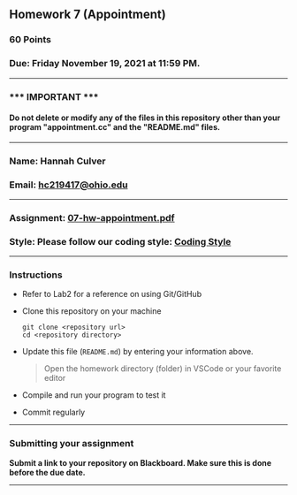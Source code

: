 ## Homework 7 (Appointment)

### 60 Points

### Due: Friday November 19, 2021 at 11:59 PM.

---
### *** IMPORTANT ***
#### Do not delete or modify any of the files in this repository other than your program "appointment.cc" and the "README.md" files.

---

### Name: Hannah Culver

### Email: hc219417@ohio.edu

---

### Assignment: [07-hw-appointment.pdf](07-hw-appointment.pdf)

### Style: Please follow our coding style: [Coding Style](https://github.com/nasseef/cs2400/blob/master/docs/coding-style.md)

---

### Instructions

- Refer to Lab2 for a reference on using Git/GitHub
- Clone this repository on your machine

    ```console
    git clone <repository url>
    cd <repository directory>
    ```

- Update this file (`README.md`) by entering your information above.

    > Open the homework directory (folder) in VSCode or your favorite editor

- Compile and run your program to test it

- Commit regularly

---

### Submitting your assignment

**Submit a link to your repository on Blackboard. Make sure this is done before the due date.**

---
